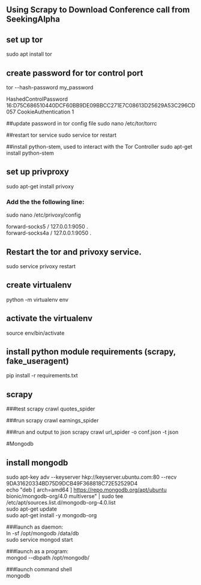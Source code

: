 ## Using Scrapy to Download Conference call from SeekingAlpha


## set up tor
sudo apt install tor

## create password for tor control port
tor --hash-password my_password

HashedControlPassword 16:D75C686510440DCF60BB9DE09BBCC271E7C08613D25629A53C296CD057
CookieAuthentication 1

##update password in tor config file
sudo nano /etc/tor/torrc

##restart tor service
sudo service tor restart  

##install python-stem, used to interact with the Tor Controller
sudo apt-get install python-stem

## set up privproxy
sudo apt-get install privoxy


### Add the the following line:
sudo nano /etc/privoxy/config  

forward-socks5 / 127.0.0.1:9050 .  
forward-socks4a / 127.0.0.1:9050 .


## Restart the tor and privoxy service.
sudo service privoxy restart

## create virtualenv 
python -m virtualenv env

## activate the virtualenv
source env/bin/activate

## install python module requirements (scrapy, fake_useragent)
pip install -r requirements.txt

## scrapy

###test
scrapy crawl quotes_spider

###run
scrapy crawl earnings_spider

###run and output to json
scrapy crawl url_spider -o conf.json -t json


#Mongodb

## install mongodb
sudo apt-key adv --keyserver hkp://keyserver.ubuntu.com:80 --recv 9DA31620334BD75D9DCB49F368818C72E52529D4  
echo "deb [ arch=amd64 ] https://repo.mongodb.org/apt/ubuntu bionic/mongodb-org/4.0 multiverse" | sudo tee /etc/apt/sources.list.d/mongodb-org-4.0.list  
sudo apt-get update  
sudo apt-get install -y mongodb-org  

###launch as daemon:  
ln -sf /opt/mongodb /data/db  
sudo service mongod start  


###launch as a program:  
mongod --dbpath /opt/mongodb/  


###launch command shell  
mongodb  


